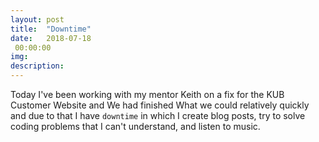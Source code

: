 ```yaml
---
layout: post
title:  "Downtime"
date:   2018-07-18
 00:00:00
img:
description:
---
```

Today I've been working with my mentor Keith on a fix
for the KUB Customer Website and We had finished What we could relatively quickly and due to that I have `downtime` in which I create blog posts, try to solve coding problems that I can't understand, and listen to music.
